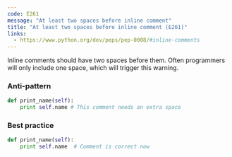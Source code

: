 ```yaml
---
code: E261
message: "At least two spaces before inline comment"
title: "At least two spaces before inline comment (E261)"
links:
  - https://www.python.org/dev/peps/pep-0008/#inline-comments
---
```


Inline comments should have two spaces before them. Often programmers will only include one space, which will trigger this warning.

### Anti-pattern

```python
def print_name(self):
    print self.name # This comment needs an extra space
```

### Best practice


```python
def print_name(self):
    print self.name  # Comment is correct now
```
